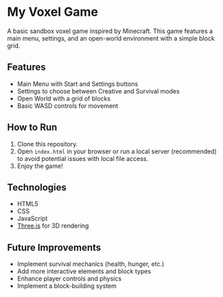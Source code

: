 # My Voxel Game

A basic sandbox voxel game inspired by Minecraft. This game features a main menu, settings, and an open-world environment with a simple block grid.

## Features

- Main Menu with Start and Settings buttons
- Settings to choose between Creative and Survival modes
- Open World with a grid of blocks
- Basic WASD controls for movement

## How to Run

1. Clone this repository.
2. Open `index.html` in your browser or run a local server (recommended) to avoid potential issues with local file access.
3. Enjoy the game!

## Technologies

- HTML5
- CSS
- JavaScript
- [Three.js](https://threejs.org/) for 3D rendering

## Future Improvements

- Implement survival mechanics (health, hunger, etc.)
- Add more interactive elements and block types
- Enhance player controls and physics
- Implement a block-building system
